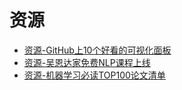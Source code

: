 # 资源

* [资源-GitHub上10个好看的可视化面板](./2020/2020-07/2020-07-11/资源-GitHub上10个好看的可视化面板.md)
* [资源-吴恩达家免费NLP课程上线](./2020/2020-07/2020-07-12/资源-吴恩达家免费NLP课程上线.md)
* [资源-机器学习必读TOP100论文清单](./2020/2020-07/2020-07-18/资源-机器学习必读TOP100论文清单.md)
